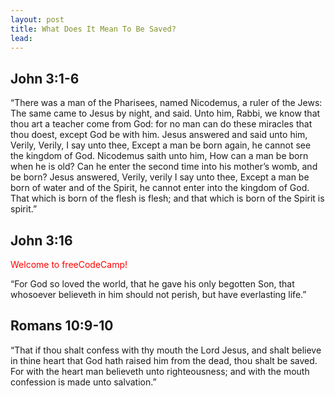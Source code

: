 ```yaml
---
layout: post
title: What Does It Mean To Be Saved?
lead: 
---
```



## John 3:1-6
“There was a man of the Pharisees, named Nicodemus, a ruler of the Jews:
The same came to Jesus by night, and said. Unto him, Rabbi, we know that thou art a teacher come from God: for no man can do these miracles that thou doest, except God be with him.
Jesus answered and said unto him, Verily, Verily, I say unto thee, Except a man be born again, he cannot see the kingdom of God.
Nicodemus saith unto him, How can a man be born when he is old? Can he enter the second time into his mother’s womb, and be born?
Jesus answered, Verily, verily I say unto thee, Except a man be born of water and of the Spirit, he cannot enter into the kingdom of God.
That which is born of the flesh is flesh; and that which is born of the Spirit is spirit.”

## John 3:16
<p style="color: #ff0000 ">Welcome to freeCodeCamp!</p>
“For God so loved the world, that he gave his only begotten Son, that whosoever believeth in him should not perish, but have everlasting life.”

## Romans 10:9-10
“That if thou shalt confess with thy mouth the Lord Jesus, and shalt believe in thine heart that God hath raised him from the dead, thou shalt be saved.
For with the heart man believeth unto righteousness; and with the mouth confession is made unto salvation.” 